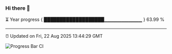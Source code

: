 ### Hi there 👋

⏳ Year progress { ███████████████████▁▁▁▁▁▁▁▁▁▁▁ } 63.99 %

---

⏰ Updated on Fri, 22 Aug 2025 13:44:29 GMT

![Progress Bar CI](https://github.com/IshwaranRudhara/GIT-ACTION/workflows/Progress%20Bar%20CI/badge.svg)
